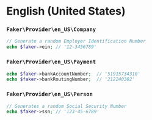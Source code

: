 # English (United States)

### `Faker\Provider\en_US\Company`

```php
// Generate a random Employer Identification Number
echo $faker->ein; // '12-3456789'
```

### `Faker\Provider\en_US\Payment`

```php
echo $faker->bankAccountNumber;  // '51915734310'
echo $faker->bankRoutingNumber;  // '212240302'
```

### `Faker\Provider\en_US\Person`

```php
// Generates a random Social Security Number
echo $faker->ssn; // '123-45-6789'
```
